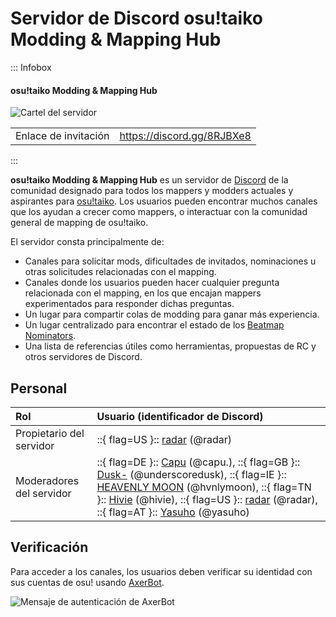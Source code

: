 # Servidor de Discord osu!taiko Modding & Mapping Hub

::: Infobox

<!-- lint ignore heading-increment -->

#### osu!taiko Modding & Mapping Hub

![Cartel del servidor](img/banner.jpg "Cartel del servidor osu!taiko Modding & Mapping Hub, diseñado por Jerry")

|  |  |
| :-- | :-- |
| Enlace de invitación | <https://discord.gg/8RJBXe8> |

:::

**osu!taiko Modding & Mapping Hub** es un servidor de [Discord](https://discord.com) de la comunidad designado para todos los mappers y modders actuales y aspirantes para [osu!taiko](/wiki/Game_mode/osu!taiko). Los usuarios pueden encontrar muchos canales que los ayudan a crecer como mappers, o interactuar con la comunidad general de mapping de osu!taiko.

El servidor consta principalmente de:

- Canales para solicitar mods, dificultades de invitados, nominaciones u otras solicitudes relacionadas con el mapping.
- Canales donde los usuarios pueden hacer cualquier pregunta relacionada con el mapping, en los que encajan mappers experimentados para responder dichas preguntas.
- Un lugar para compartir colas de modding para ganar más experiencia.
- Un lugar centralizado para encontrar el estado de los [Beatmap Nominators](/wiki/People/Beatmap_Nominators).
- Una lista de referencias útiles como herramientas, propuestas de RC y otros servidores de Discord.

## Personal

| Rol | Usuario (identificador de Discord) |
| :-- | :-- |
| Propietario del servidor | ::{ flag=US }:: [radar](https://osu.ppy.sh/users/7131099) (@radar) |
| Moderadores del servidor | ::{ flag=DE }:: [Capu](https://osu.ppy.sh/users/2474015) (@capu.), ::{ flag=GB }:: [Dusk-](https://osu.ppy.sh/users/6092181) (@underscoredusk), ::{ flag=IE }:: [HEAVENLY MOON](https://osu.ppy.sh/users/13681283) (@hvnlymoon), ::{ flag=TN }:: [Hivie](https://osu.ppy.sh/users/14102976) (@hivie), ::{ flag=US }:: [radar](https://osu.ppy.sh/users/7131099) (@radar), ::{ flag=AT }:: [Yasuho](https://osu.ppy.sh/users/8458835) (@yasuho) |

## Verificación

Para acceder a los canales, los usuarios deben verificar su identidad con sus cuentas de osu! usando [AxerBot](https://osu.ppy.sh/community/forums/topics/1604925).

![Mensaje de autenticación de AxerBot](img/auth.jpg "Al unirse al servidor, AxerBot le pedirá al usuario que verifique su identidad con su perfil de osu! usando OAuth2.")
